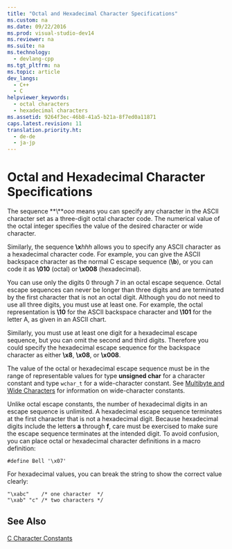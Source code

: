 ```yaml
---
title: "Octal and Hexadecimal Character Specifications"
ms.custom: na
ms.date: 09/22/2016
ms.prod: visual-studio-dev14
ms.reviewer: na
ms.suite: na
ms.technology: 
  - devlang-cpp
ms.tgt_pltfrm: na
ms.topic: article
dev_langs: 
  - C++
  - C
helpviewer_keywords: 
  - octal characters
  - hexadecimal characters
ms.assetid: 9264f3ec-46b8-41a5-b21a-8f7ed0a11871
caps.latest.revision: 11
translation.priority.ht: 
  - de-de
  - ja-jp
---
```

# Octal and Hexadecimal Character Specifications
The sequence **\\***ooo* means you can specify any character in the ASCII character set as a three-digit octal character code. The numerical value of the octal integer specifies the value of the desired character or wide character.  
  
 Similarly, the sequence **\x***hhh* allows you to specify any ASCII character as a hexadecimal character code. For example, you can give the ASCII backspace character as the normal C escape sequence (**\b**), or you can code it as **\010** (octal) or **\x008** (hexadecimal).  
  
 You can use only the digits 0 through 7 in an octal escape sequence. Octal escape sequences can never be longer than three digits and are terminated by the first character that is not an octal digit. Although you do not need to use all three digits, you must use at least one. For example, the octal representation is **\10** for the ASCII backspace character and **\101** for the letter A, as given in an ASCII chart.  
  
 Similarly, you must use at least one digit for a hexadecimal escape sequence, but you can omit the second and third digits. Therefore you could specify the hexadecimal escape sequence for the backspace character as either **\x8**, **\x08**, or **\x008**.  
  
 The value of the octal or hexadecimal escape sequence must be in the range of representable values for type **unsigned char** for a character constant and type `wchar_t` for a wide-character constant. See [Multibyte and Wide Characters](../vs140/multibyte-and-wide-characters.md) for information on wide-character constants.  
  
 Unlike octal escape constants, the number of hexadecimal digits in an escape sequence is unlimited. A hexadecimal escape sequence terminates at the first character that is not a hexadecimal digit. Because hexadecimal digits include the letters **a** through **f**, care must be exercised to make sure the escape sequence terminates at the intended digit. To avoid confusion, you can place octal or hexadecimal character definitions in a macro definition:  
  
```  
#define Bell '\x07'  
```  
  
 For hexadecimal values, you can break the string to show the correct value clearly:  
  
```  
"\xabc"    /* one character  */  
"\xab" "c" /* two characters */  
```  
  
## See Also  
 [C Character Constants](../vs140/c-character-constants.md)